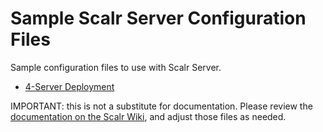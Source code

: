 Sample Scalr Server Configuration Files
=======================================

Sample configuration files to use with Scalr Server.

  + [4-Server Deployment][10]

IMPORTANT: this is not a substitute for documentation. Please review
the [documentation on the Scalr Wiki][10], and adjust those files as needed.

  [10]: ./4-server
  [100]: https://scalr-wiki.atlassian.net/wiki/x/QgAeAQ
